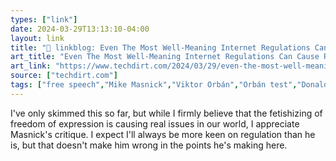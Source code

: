 ```yaml
---
types: ["link"]
date: 2024-03-29T13:13:10-04:00
layout: link
title: "🔗 linkblog: Even The Most Well-Meaning Internet Regulations Can Cause Real Harm'"
art_title: "Even The Most Well-Meaning Internet Regulations Can Cause Real Harm"
art_link: "https://www.techdirt.com/2024/03/29/even-the-most-well-meaning-internet-regulations-can-cause-real-harm/"
source: ["techdirt.com"]
tags: ["free speech","Mike Masnick","Viktor Orbán","Orbán test","Donald Trump","content moderation","tech policy"]
---
```

I've only skimmed this so far, but while I firmly believe that the fetishizing of freedom of expression is causing real issues in our world, I appreciate Masnick's critique. I expect I'll always be more keen on regulation than he is, but that doesn't make him wrong in the points he's making here.
